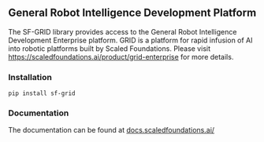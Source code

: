 ## General Robot Intelligence Development Platform

The SF-GRID library provides access to the General Robot Intelligence Development Enterprise platform. GRID is a platform for rapid infusion of AI into robotic platforms built by Scaled Foundations. Please visit https://scaledfoundations.ai/product/grid-enterprise for more details.

### Installation

```
pip install sf-grid
```

### Documentation
The documentation can be found at [docs.scaledfoundations.ai/](https://docs.scaledfoundations.ai/grid_sdk/index.html)


